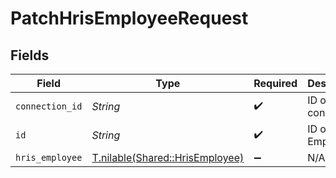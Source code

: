 # PatchHrisEmployeeRequest


## Fields

| Field                                                                  | Type                                                                   | Required                                                               | Description                                                            |
| ---------------------------------------------------------------------- | ---------------------------------------------------------------------- | ---------------------------------------------------------------------- | ---------------------------------------------------------------------- |
| `connection_id`                                                        | *String*                                                               | :heavy_check_mark:                                                     | ID of the connection                                                   |
| `id`                                                                   | *String*                                                               | :heavy_check_mark:                                                     | ID of the Employee                                                     |
| `hris_employee`                                                        | [T.nilable(Shared::HrisEmployee)](../../models/shared/hrisemployee.md) | :heavy_minus_sign:                                                     | N/A                                                                    |